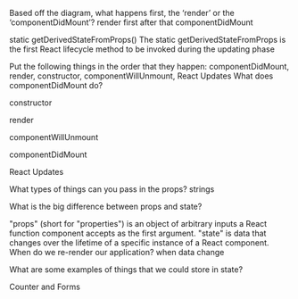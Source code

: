 Based off the diagram, what happens first, the ‘render’ or the ‘componentDidMount’? render first after that componentDidMount

static getDerivedStateFromProps() The static getDerivedStateFromProps is the first React lifecycle method to be invoked during the updating phase

Put the following things in the order that they happen: componentDidMount, render, constructor, componentWillUnmount, React Updates What does componentDidMount do?

constructor

render


componentWillUnmount




componentDidMount

React Updates

What types of things can you pass in the props? strings

What is the big difference between props and state?

"props" (short for "properties") is an object of arbitrary inputs a React function component accepts as the first argument. "state" is data that changes over the lifetime of a specific instance of a React component. When do we re-render our application? when data change

What are some examples of things that we could store in state?

Counter and Forms